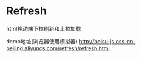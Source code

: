 # Refresh
html移动端下拉刷新和上拉加载

demo地址(浏览器使用模拟器) http://beisu-js.oss-cn-beijing.aliyuncs.com/refresh/refresh.html
